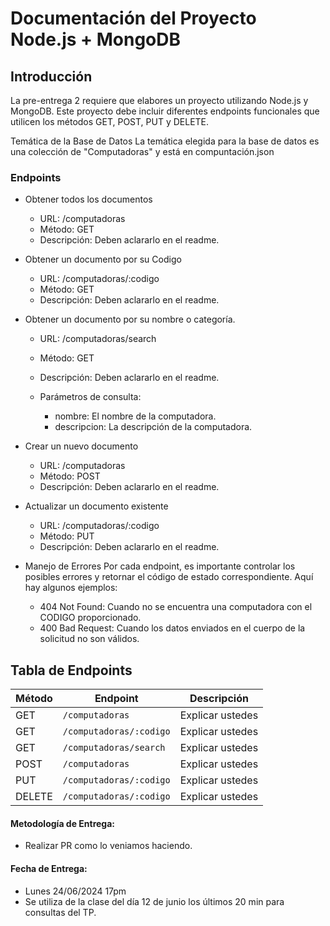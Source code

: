 # Documentación del Proyecto Node.js + MongoDB

## Introducción

La pre-entrega 2 requiere que elabores un proyecto utilizando Node.js y MongoDB. Este proyecto debe incluir diferentes endpoints funcionales que utilicen los métodos GET, POST, PUT y DELETE. 

Temática de la Base de Datos
La temática elegida para la base de datos es una colección de "Computadoras" y está en compuntación.json

### Endpoints 

- Obtener todos los documentos
    - URL: /computadoras
    - Método: GET
    - Descripción: Deben aclararlo en el readme.

- Obtener un documento por su Codigo
    - URL: /computadoras/:codigo
    - Método: GET
    - Descripción: Deben aclararlo en el readme.

- Obtener un documento por su nombre o categoría.
    - URL: /computadoras/search
    - Método: GET
    - Descripción: Deben aclararlo en el readme.

    - Parámetros de consulta:
        - nombre: El nombre de la computadora.
        - descripcion: La descripción de la computadora.

- Crear un nuevo documento
    - URL: /computadoras
    - Método: POST
    - Descripción: Deben aclararlo en el readme.

- Actualizar un documento existente
    - URL: /computadoras/:codigo
    - Método: PUT
    - Descripción: Deben aclararlo en el readme.

- Manejo de Errores
Por cada endpoint, es importante controlar los posibles errores y retornar el código de estado correspondiente. Aquí hay algunos ejemplos:

    - 404 Not Found: Cuando no se encuentra una computadora con el CODIGO proporcionado.
    - 400 Bad Request: Cuando los datos enviados en el cuerpo de la solicitud no son válidos.

## Tabla de Endpoints

| Método | Endpoint               | Descripción                                      |
|--------|------------------------|--------------------------------------------------|
| GET    | `/computadoras`        | Explicar ustedes                   |
| GET    | `/computadoras/:codigo`    | Explicar ustedes                |
| GET    | `/computadoras/search` | Explicar ustedes     |
| POST   | `/computadoras`        | Explicar ustedes                      |
| PUT    | `/computadoras/:codigo`    | Explicar ustedes             |
| DELETE | `/computadoras/:codigo`    | Explicar ustedes               |

#### Metodología de Entrega:
- Realizar PR como lo veniamos haciendo.
  
#### Fecha de Entrega:
- Lunes 24/06/2024 17pm
- Se utiliza de la clase del día 12 de junio los últimos 20 min para consultas del TP.
